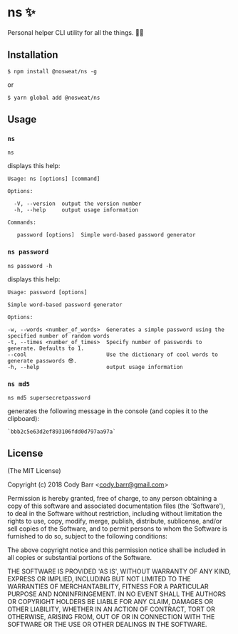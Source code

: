# ns ✨

Personal helper CLI utility for all the things. 🤙🏻

## Installation

    $ npm install @nosweat/ns -g

or

    $ yarn global add @nosweat/ns

## Usage

### `ns`

    ns

displays this help:

    Usage: ns [options] [command]

    Options:

      -V, --version  output the version number
      -h, --help     output usage information

    Commands:

       password [options]  Simple word-based password generator

### `ns password`

    ns password -h

displays this help:

    Usage: password [options]

    Simple word-based password generator

    Options:

    -w, --words <number_of_words>  Generates a simple password using the specified number of random words
    -t, --times <number_of_times>  Specify number of passwords to generate. Defaults to 1.
    --cool                         Use the dictionary of cool words to generate passwords 😎.
    -h, --help                     output usage information

### `ns md5`

    ns md5 supersecretpassword

generates the following message in the console (and copies it to the clipboard):

    `bbb2c5e63d2ef893106fdd0d797aa97a`

## License

(The MIT License)

Copyright (c) 2018 Cody Barr &lt;cody.barr@gmail.com&gt;

Permission is hereby granted, free of charge, to any person obtaining
a copy of this software and associated documentation files (the
'Software'), to deal in the Software without restriction, including
without limitation the rights to use, copy, modify, merge, publish,
distribute, sublicense, and/or sell copies of the Software, and to
permit persons to whom the Software is furnished to do so, subject to
the following conditions:

The above copyright notice and this permission notice shall be
included in all copies or substantial portions of the Software.

THE SOFTWARE IS PROVIDED 'AS IS', WITHOUT WARRANTY OF ANY KIND,
EXPRESS OR IMPLIED, INCLUDING BUT NOT LIMITED TO THE WARRANTIES OF
MERCHANTABILITY, FITNESS FOR A PARTICULAR PURPOSE AND NONINFRINGEMENT.
IN NO EVENT SHALL THE AUTHORS OR COPYRIGHT HOLDERS BE LIABLE FOR ANY
CLAIM, DAMAGES OR OTHER LIABILITY, WHETHER IN AN ACTION OF CONTRACT,
TORT OR OTHERWISE, ARISING FROM, OUT OF OR IN CONNECTION WITH THE
SOFTWARE OR THE USE OR OTHER DEALINGS IN THE SOFTWARE.
